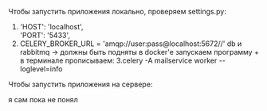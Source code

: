 Чтобы запустить приложения локально, проверяем settings.py:
1. 'HOST': 'localhost',       
        'PORT': '5433',
2. CELERY_BROKER_URL = 'amqp://user:pass@localhost:5672//'
db и rabbitmq -> должны быть подняты в docker'e
запускаем программу + в терминале прописываем:
3.celery -A mailservice worker --loglevel=info


Чтобы запустить приложения на сервере:

я сам пока не понял
